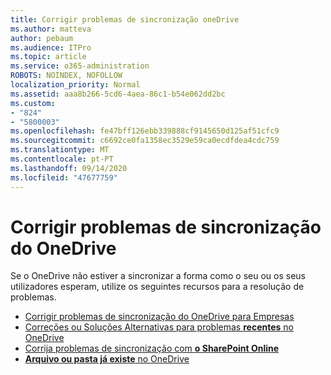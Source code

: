 ```yaml
---
title: Corrigir problemas de sincronização oneDrive
ms.author: matteva
author: pebaum
ms.audience: ITPro
ms.topic: article
ms.service: o365-administration
ROBOTS: NOINDEX, NOFOLLOW
localization_priority: Normal
ms.assetid: aaa8b266-5cd6-4aea-86c1-b54e062dd2bc
ms.custom:
- "824"
- "5800003"
ms.openlocfilehash: fe47bff126ebb339888cf9145650d125af51cfc9
ms.sourcegitcommit: c6692ce0fa1358ec3529e59ca0ecdfdea4cdc759
ms.translationtype: MT
ms.contentlocale: pt-PT
ms.lasthandoff: 09/14/2020
ms.locfileid: "47677759"
---
```

# <a name="fix-onedrive-sync-problems"></a>Corrigir problemas de sincronização do OneDrive

Se o OneDrive não estiver a sincronizar a forma como o seu ou os seus utilizadores esperam, utilize os seguintes recursos para a resolução de problemas.

- [Corrigir problemas de sincronização do OneDrive para Empresas](https://support.microsoft.com/office/207e983e-146d-404c-a994-672ef29e1f90)
- [Correções ou Soluções Alternativas para problemas **recentes** no OneDrive](https://support.office.com/article/36110213-f3f6-490d-8cb7-3833539def0b)
- [Corrija problemas de sincronização com **o SharePoint Online**](https://support.office.com/article/207e983e-146d-404c-a994-672ef29e1f90)
- [**Arquivo ou pasta já existe** no OneDrive](https://support.microsoft.com/office/7b8044ad-438d-41db-bbbf-4f66b8890408)
